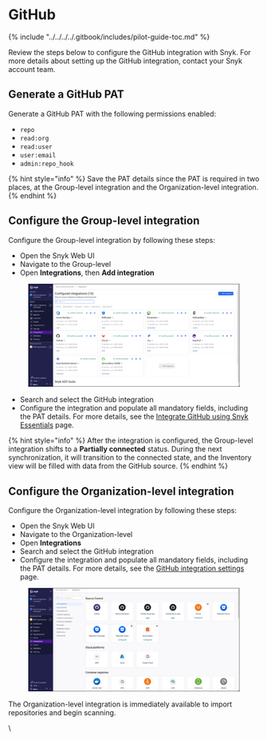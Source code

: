 # GitHub

{% include "../../../../.gitbook/includes/pilot-guide-toc.md" %}

‌Review the steps below to configure the GitHub integration with Snyk. For more details about setting up the GitHub integration, contact your Snyk account team.

## Generate a GitHub PAT&#x20;

Generate a GitHub PAT with the following permissions enabled:

* `repo`
* `read:org`
* `read:user`
* `user:email`
* `admin:repo_hook`

{% hint style="info" %}
Save the PAT details since the PAT is required in two places, at the Group-level integration and the Organization-level integration.
{% endhint %}

## Configure the Group-level integration

Configure the Group-level integration by following these steps:

* Open the Snyk Web UI
* Navigate to the Group-level
* Open **Integrations**, then **Add integration**

<figure><img src="../../../../.gitbook/assets/image (35).png" alt=""><figcaption></figcaption></figure>

* Search and select the GitHub integration
* Configure the integration and populate all mandatory fields, including the PAT details. For more details, see the [Integrate GitHub using Snyk Essentials](../../../../developer-tools/scms/group-level-integrations/github-for-snyk-essentials.md#github-integrate-using-snyk-apprisk) page.

{% hint style="info" %}
After the integration is configured, the Group-level integration shifts to a **Partially connected** status. During the next synchronization, it will transition to the connected state, and the Inventory view will be filled with data from the GitHub source.
{% endhint %}

## Configure the Organization-level integration

Configure the Organization-level integration by following these steps:

* Open the Snyk Web UI
* Navigate to the Organization-level
* Open **Integrations**
* Search and select the GitHub integration
* Configure the integration and populate all mandatory fields, including the PAT details. For more details, see the [GitHub integration settings](../../../../developer-tools/scms/organization-level-integrations/github.md#github-integration-settings) page.

<figure><img src="../../../../.gitbook/assets/image (30).png" alt=""><figcaption></figcaption></figure>

The Organization-level integration is immediately available to import repositories and begin scanning.



\
